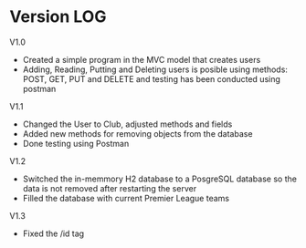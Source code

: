 # Version LOG
V1.0
  - Created a simple program in the MVC model that creates users
  - Adding, Reading, Putting and Deleting users is posible using methods: POST, GET, PUT and DELETE and testing has been conducted using postman

V1.1
  - Changed the User to Club, adjusted methods and fields  
  - Added new methods for removing objects from the database
  - Done testing using Postman
    
V1.2
  - Switched the in-memmory H2 database to a PosgreSQL database so the data is not removed after restarting the server
  - Filled the database with current Premier League teams
    
V1.3
  - Fixed the /id tag
